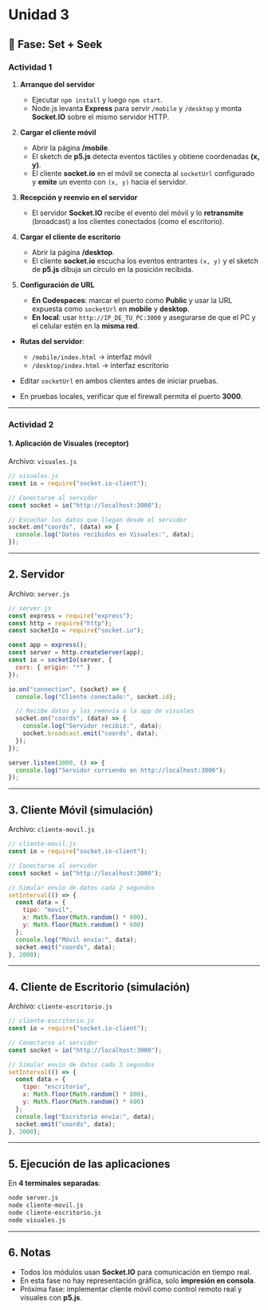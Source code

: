 # Unidad 3

## 🔎 Fase: Set + Seek

### Actividad 1
1. **Arranque del servidor**

   * Ejecutar `npm install` y luego `npm start`.
   * Node.js levanta **Express** para servir `/mobile` y `/desktop` y monta **Socket.IO** sobre el mismo servidor HTTP.

2. **Cargar el cliente móvil**

   * Abrir la página **/mobile**.
   * El sketch de **p5.js** detecta eventos táctiles y obtiene coordenadas **(x, y)**.
   * El cliente **socket.io** en el móvil se conecta al `socketUrl` configurado y **emite** un evento con `(x, y)` hacia el servidor.

3. **Recepción y reenvío en el servidor**

   * El servidor **Socket.IO** recibe el evento del móvil y lo **retransmite** (broadcast) a los clientes conectados (como el escritorio).

4. **Cargar el cliente de escritorio**

   * Abrir la página **/desktop**.
   * El cliente **socket.io** escucha los eventos entrantes `(x, y)` y el sketch de **p5.js** dibuja un círculo en la posición recibida.

5. **Configuración de URL**

   * **En Codespaces**: marcar el puerto como **Public** y usar la URL expuesta como `socketUrl` en **mobile** y **desktop**.
   * **En local**: usar `http://IP_DE_TU_PC:3000` y asegurarse de que el PC y el celular estén en la **misma red**.

* **Rutas del servidor**:

  * `/mobile/index.html` → interfaz móvil
  * `/desktop/index.html` → interfaz escritorio
* Editar `socketUrl` en ambos clientes antes de iniciar pruebas.
* En pruebas locales, verificar que el firewall permita el puerto **3000**.

---

### Actividad 2
#### 1. Aplicación de Visuales (receptor)

Archivo: `visuales.js`
```js
// visuales.js
const io = require("socket.io-client");

// Conectarse al servidor
const socket = io("http://localhost:3000");

// Escuchar los datos que llegan desde el servidor
socket.on("coords", (data) => {
  console.log("Datos recibidos en Visuales:", data);
});
````

---

## 2. Servidor

Archivo: `server.js`

```js
// server.js
const express = require("express");
const http = require("http");
const socketIo = require("socket.io");

const app = express();
const server = http.createServer(app);
const io = socketIo(server, {
  cors: { origin: "*" }
});

io.on("connection", (socket) => {
  console.log("Cliente conectado:", socket.id);

  // Recibe datos y los reenvía a la app de visuales
  socket.on("coords", (data) => {
    console.log("Servidor recibió:", data);
    socket.broadcast.emit("coords", data);
  });
});

server.listen(3000, () => {
  console.log("Servidor corriendo en http://localhost:3000");
});
```

---

## 3. Cliente Móvil (simulación)

Archivo: `cliente-movil.js`

```js
// cliente-movil.js
const io = require("socket.io-client");

// Conectarse al servidor
const socket = io("http://localhost:3000");

// Simular envío de datos cada 2 segundos
setInterval(() => {
  const data = {
    tipo: "movil",
    x: Math.floor(Math.random() * 800),
    y: Math.floor(Math.random() * 600)
  };
  console.log("Móvil envía:", data);
  socket.emit("coords", data);
}, 2000);
```

---

## 4. Cliente de Escritorio (simulación)

Archivo: `cliente-escritorio.js`

```js
// cliente-escritorio.js
const io = require("socket.io-client");

// Conectarse al servidor
const socket = io("http://localhost:3000");

// Simular envío de datos cada 3 segundos
setInterval(() => {
  const data = {
    tipo: "escritorio",
    x: Math.floor(Math.random() * 800),
    y: Math.floor(Math.random() * 600)
  };
  console.log("Escritorio envía:", data);
  socket.emit("coords", data);
}, 3000);
```

---

## 5. Ejecución de las aplicaciones

En **4 terminales separadas**:

```bash
node server.js
node cliente-movil.js
node cliente-escritorio.js
node visuales.js
```
---
## 6. Notas

* Todos los módulos usan **Socket.IO** para comunicación en tiempo real.
* En esta fase no hay representación gráfica, solo **impresión en consola**.
* Próxima fase: implementar cliente móvil como control remoto real y visuales con **p5.js**.

```

